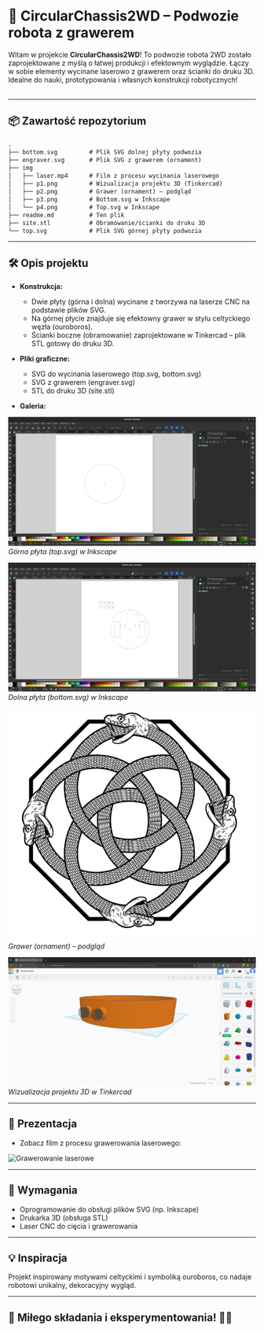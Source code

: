 # 🤖 CircularChassis2WD – Podwozie robota z grawerem

Witam w projekcie **CircularChassis2WD**! To podwozie robota 2WD zostało zaprojektowane z myślą o łatwej produkcji i efektownym wyglądzie. Łączy w sobie elementy wycinane laserowo z grawerem oraz ścianki do druku 3D. Idealne do nauki, prototypowania i własnych konstrukcji robotycznych!  
&nbsp;

---

## 📦 Zawartość repozytorium

```
.
├── bottom.svg         # Plik SVG dolnej płyty podwozia
├── engraver.svg       # Plik SVG z grawerem (ornament)
├── img
│   ├── laser.mp4      # Film z procesu wycinania laserowego
│   ├── p1.png         # Wizualizacja projektu 3D (Tinkercad)
│   ├── p2.png         # Grawer (ornament) – podgląd
│   ├── p3.png         # Bottom.svg w Inkscape
│   └── p4.png         # Top.svg w Inkscape
├── readme.md          # Ten plik
├── site.stl           # Obramowanie/ścianki do druku 3D
└── top.svg            # Plik SVG górnej płyty podwozia
```

---

## 🛠️ Opis projektu

- **Konstrukcja:**  
  - Dwie płyty (górna i dolna) wycinane z tworzywa na laserze CNC na podstawie plików SVG.
  - Na górnej płycie znajduje się efektowny grawer w stylu celtyckiego węzła (ouroboros).
  - Ścianki boczne (obramowanie) zaprojektowane w Tinkercad – plik STL gotowy do druku 3D.

- **Pliki graficzne:**  
  - SVG do wycinania laserowego (top.svg, bottom.svg)
  - SVG z grawerem (engraver.svg)
  - STL do druku 3D (site.stl)


- **Galeria:**  

![Tinkercad – wizualizacja projektu 3D](img/p1.png)  
*Górna płyta (top.svg) w Inkscape*

![Grawer ornament – podgląd](img/p2.png)  
*Dolna płyta (bottom.svg) w Inkscape*

![Bottom.svg w Inkscape](img/p3.png)  
*Grawer (ornament) – podgląd*

![Top.svg w Inkscape](img/p4.png)  
*Wizualizacja projektu 3D w Tinkercad*

---

## 🎥 Prezentacja

- Zobacz film z procesu grawerowania laserowego:  

![Grawerowanie laserowe ](img/laser.gif)


---

## 🧩 Wymagania

- Oprogramowanie do obsługi plików SVG (np. Inkscape)
- Drukarka 3D (obsługa STL)
- Laser CNC do cięcia i grawerowania

---

## 💡 Inspiracja

Projekt inspirowany motywami celtyckimi i symboliką ouroboros, co nadaje robotowi unikalny, dekoracyjny wygląd.

---


## 🏁 Miłego składania i eksperymentowania! 🚗✨

